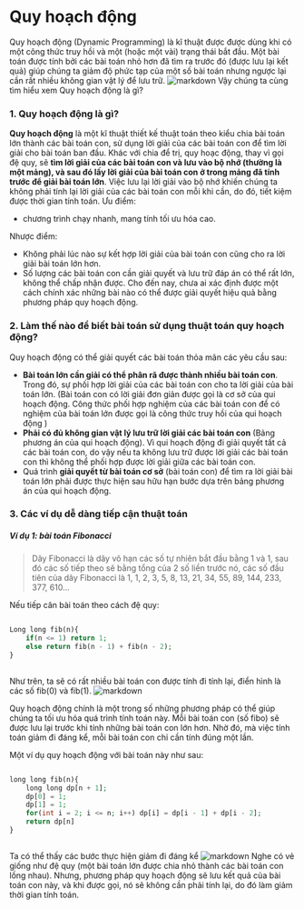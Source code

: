 # Quy hoạch động 
Quy hoạch động (Dynamic Programming) là kĩ thuật được được dùng khi có một công thức truy hồi và một (hoặc một vài) trạng thái bắt đầu. Một bài toán được tính bởi các bài toán nhỏ hơn đã tìm ra trước đó (được lưu lại kết quả) giúp chúng ta giảm độ phức tạp của một số bài toán nhưng ngược lại cần rất nhiều không gian vật lý để lưu trữ.
![markdown](https://s3-ap-southeast-1.amazonaws.com/kipalog.com/jl21im7uz7_1.JPG)
Vậy chúng ta cùng tìm hiểu xem Quy hoạch động là gì?
### 1. Quy hoạch động là gì?
**Quy hoạch động** là một kĩ thuật thiết kế thuật toán theo kiểu chia bài toán lớn thành các bài toán con, sử dụng lời giải của các bài toán con để tìm lời giải cho bài toán ban đầu. 
Khác với chia để trị, quy hoạc động, thay vì gọi đệ quy, sẽ **tìm lời giải của các bài toán con và lưu vào bộ nhớ (thường là một mảng), và sau đó lấy lời giải của bài toán con ở trong mảng đã tính trước để giải bài toán lớn**. Việc lưu lại lời giải vào bộ nhớ khiến chúng ta không phải tính lại lời giải của các bài toán con mỗi khi cần, do đó, tiết kiệm được thời gian tính toán.
Ưu điểm:
* chương trình chạy nhanh, mang tính tối ưu hóa cao.

Nhược điểm:
   * Không phải lúc nào sự kết hợp lời giải của bài toán con cũng cho ra lời giải bài toán lớn hơn.
   * Số lượng các bài toán con cần giải quyết và lưu trữ đáp án có thể rất lớn, không thể chấp nhận được. Cho đến nay, chưa ai xác định được một cách chính xác những bài nào có thể được giải quyết hiệu quả bằng phương pháp quy hoạch động.

### 2. Làm thế nào để biết bài toán sử dụng thuật toán quy hoạch động?
Quy hoạch động có thể giải quyết các bài toán thỏa mãn các yêu cầu sau:
- **Bài toán lớn cần giải có thể phân rã được thành nhiều bài toán con**. Trong đó, sự
phối hợp lời giải của các bài toán con cho ta lời giải của bài toán lớn. (Bài toán con có lời giải đơn giản được gọi là cơ sở của qui hoạch động. Công thức phối hợp nghiệm của các bài toán con để có nghiệm của bài toán lớn được gọi là công thức truy hồi của qui hoạch động )
- **Phải có đủ không gian vật lý lưu trữ lời giải các bài toán con** (Bảng phương án của
qui hoạch động). Vì qui hoạch động đi giải quyết tất cả các bài toán con, do vậy nếu ta không lưu trữ được lời giải các bài toán con thì không thể phối hợp được lời giải giữa các bài toán con.
- Quá trình **giải quyết từ bài toán cơ sở** (bài toán con) để tìm ra lời giải bài toán lớn
phải được thực hiện sau hữu hạn bước dựa trên bảng phương án của qui hoạch
động.

### 3. Các ví dụ dễ dàng tiếp cận thuật toán

##### Ví dụ 1:  bài toán **Fibonacci**
> Dãy Fibonacci là dãy vô hạn các số tự nhiên bắt đầu bằng 1 và 1, sau đó các số tiếp theo sẽ bằng tổng của 2 số liền trước nó, các số đầu tiên của dãy Fibonacci là 1, 1, 2, 3, 5, 8, 13, 21, 34, 55, 89, 144, 233, 377, 610... 

Nếu tiếp cân bài toán theo cách đệ quy:
```php

Long long fib(n){
    if(n <= 1) return 1;
    else return fib(n - 1) + fib(n - 2);
}
   

```
 Như trên, ta sẽ có rất nhiều bài toán con được tính đi tính lại, điển hình là các số fib(0) và fib(1).
![markdown](https://o2.edu.vn/wp-content/uploads/2021/10/fib-fig.png)

Quy hoạch động chính là một trong số những phương pháp có thể giúp chúng ta tối ưu hóa quá trình tính toán này. Mỗi bài toán con (số fibo) sẽ được lưu lại trước khi tính những bài toán con lớn hơn. Nhờ đó, mà việc tính toán giảm đi đáng kể, mỗi bài toán con chỉ cần tính đúng một lần.

Một ví dụ quy hoạch động với bài toán này như sau:
```php

long long fib(n){
    long long dp[n + 1];
    dp[0] = 1;
    dp[1] = 1;
    for(int i = 2; i <= n; i++) dp[i] = dp[i - 1] + dp[i - 2];
    return dp[n]
}
    

```
Ta có thể thấy các bước thực hiện giảm đi đáng kể
![markdown](https://scontent.fhan2-1.fna.fbcdn.net/v/t39.30808-6/273891675_804511194277010_8630044035101415095_n.jpg?_nc_cat=101&ccb=1-5&_nc_sid=730e14&_nc_ohc=cCzJoLfY29wAX9o74yi&_nc_ht=scontent.fhan2-1.fna&oh=00_AT_MHg6t69UIHYEsPZpJoTlt8nafuFr1kan3771NzabL8Q&oe=620EBBC7)
Nghe có vẻ giống như đệ quy (một bài toán lớn được chia nhỏ thành các bài toán con lồng nhau). Nhưng, phương pháp quy hoạch động sẽ lưu kết quả của bài toán con này, và khi được gọi, nó sẽ không cần phải tính lại, do đó làm giảm thời gian tính toán.


